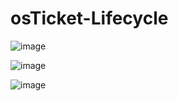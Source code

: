 # osTicket-Lifecycle


![image](https://github.com/user-attachments/assets/d8bc9433-12b1-4a13-a3f5-37cdfbcca229)

![image](https://github.com/user-attachments/assets/2aa53d4b-8e00-48cc-be14-2a1390a577c0)

![image](https://github.com/user-attachments/assets/a59a6ac9-90ef-4d9d-9747-8fa3e793961e)
